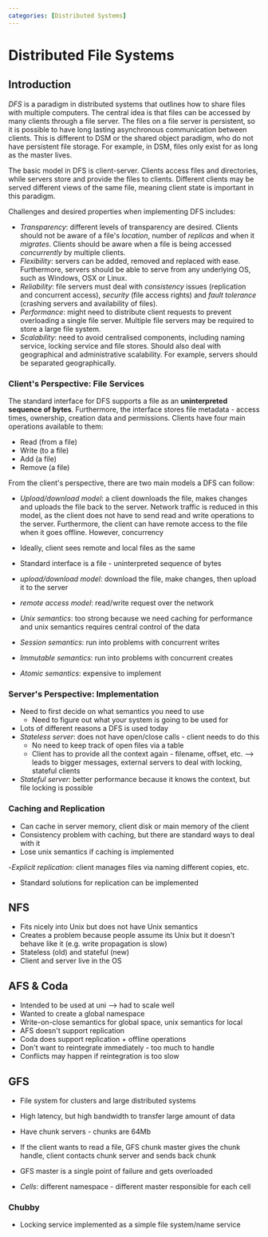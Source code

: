 ```yaml
---
categories: [Distributed Systems]
---
```


# Distributed File Systems

## Introduction

_DFS_ is a paradigm in distributed systems that outlines how to share files with multiple computers.
The central idea is that files can be accessed by many clients through a file server.
The files on a file server is persistent, so it is possible to have long lasting asynchronous communication between clients.
This is different to DSM or the shared object paradigm, who do not have persistent file storage.
For example, in DSM, files only exist for as long as the master lives.

The basic model in DFS is client-server.
Clients access files and directories, while servers store and provide the files to clients.
Different clients may be served different views of the same file, meaning client state is important in this paradigm.

Challenges and desired properties when implementing DFS includes:

- _Transparency_: different levels of transparency are desired.
  Clients should not be aware of a file's _location_, number of _replicas_ and when it _migrates_.
  Clients should be aware when a file is being accessed _concurrently_ by multiple clients.
- _Flexibility_: servers can be added, removed and replaced with ease.
  Furthermore, servers should be able to serve from any underlying OS, such as Windows, OSX or Linux.
- _Reliability_: file servers must deal with _consistency_ issues (replication and concurrent access), _security_ (file access rights) and _fault tolerance_ (crashing servers and availability of files).
- _Performance_: might need to distribute client requests to prevent overloading a single file server.
  Multiple file servers may be required to store a large file system.
- _Scalability_: need to avoid centralised components, including naming service, locking service and file stores.
  Should also deal with geographical and administrative scalability.
  For example, servers should be separated geographically.

### Client's Perspective: File Services

The standard interface for DFS supports a file as an **uninterpreted sequence of bytes**.
Furthermore, the interface stores file metadata - access times, ownership, creation data and permissions.
Clients have four main operations available to them:

- Read (from a file)
- Write (to a file)
- Add (a file)
- Remove (a file)

From the client's perspective, there are two main models a DFS can follow:

- _Upload/download model_: a client downloads the file, makes changes and uploads the file back to the server.
  Network traffic is reduced in this model, as the client does not have to send read and write operations to the server.
  Furthermore, the client can have remote access to the file when it goes offline.
  However, concurrency

- Ideally, client sees remote and local files as the same
- Standard interface is a file - uninterpreted sequence of bytes
- _upload/download model_: download the file, make changes, then upload it to the server
- _remote access model_: read/write request over the network
- _Unix semantics_: too strong because we need caching for performance and unix semantics requires central control of the data
- _Session semantics_: run into problems with concurrent writes
- _Immutable semantics_: run into problems with concurrent creates
- _Atomic semantics_: expensive to implement

### Server's Perspective: Implementation

- Need to first decide on what semantics you need to use
  - Need to figure out what your system is going to be used for
- Lots of different reasons a DFS is used today
- _Stateless server_: does not have open/close calls - client needs to do this
  - No need to keep track of open files via a table
  - Client has to provide all the context again - filename, offset, etc. --> leads to bigger messages, external servers to deal with locking, stateful clients
- _Stateful server_: better performance because it knows the context, but file locking is possible

### Caching and Replication

- Can cache in server memory, client disk or main memory of the client
- Consistency problem with caching, but there are standard ways to deal with it
- Lose unix semantics if caching is implemented

-_Explicit replication_: client manages files via naming different copies, etc.

- Standard solutions for replication can be implemented

## NFS

- Fits nicely into Unix but does not have Unix semantics
- Creates a problem because people assume its Unix but it doesn't behave like it (e.g. write propagation is slow)
- Stateless (old) and stateful (new)
- Client and server live in the OS

## AFS & Coda

- Intended to be used at uni --> had to scale well
- Wanted to create a global namespace
- Write-on-close semantics for global space, unix semantics for local
- AFS doesn't support replication
- Coda does support replication + offline operations
- Don't want to reintegrate immediately - too much to handle
- Conflicts may happen if reintegration is too slow

## GFS

- File system for clusters and large distributed systems
- High latency, but high bandwidth to transfer large amount of data
- Have chunk servers - chunks are 64Mb
- If the client wants to read a file, GFS chunk master gives the chunk handle, client contacts chunk server and sends back chunk
- GFS master is a single point of failure and gets overloaded

- _Cells_: different namespace - different master responsible for each cell

### Chubby

- Locking service implemented as a simple file system/name service

